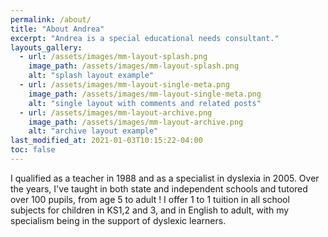 ```yaml
---
permalink: /about/
title: "About Andrea"
excerpt: "Andrea is a special educational needs consultant."
layouts_gallery:
  - url: /assets/images/mm-layout-splash.png
    image_path: /assets/images/mm-layout-splash.png
    alt: "splash layout example"
  - url: /assets/images/mm-layout-single-meta.png
    image_path: /assets/images/mm-layout-single-meta.png
    alt: "single layout with comments and related posts"
  - url: /assets/images/mm-layout-archive.png
    image_path: /assets/images/mm-layout-archive.png
    alt: "archive layout example"
last_modified_at: 2021-01-03T10:15:22-04:00
toc: false
---
```


I qualified as a teacher in 1988 and as a specialist in dyslexia in 2005. Over the years, I've taught in both state and independent schools and tutored over 100 pupils, from age 5 to adult ! 
I offer 1 to 1 tuition in all school subjects for children in KS1,2 and 3, and in English to adult, with my specialism being in the support of dyslexic learners. 

